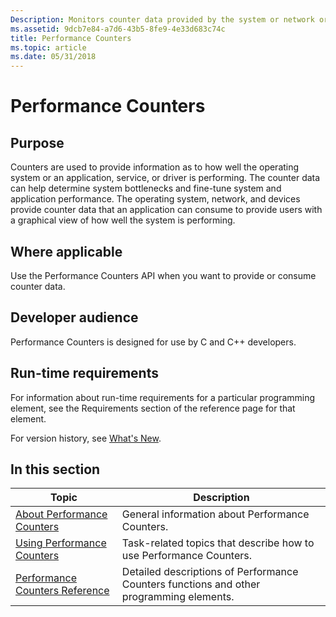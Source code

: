 ```yaml
---
Description: Monitors counter data provided by the system or network or device and used by programs to identify performance bottlenecks and fine tune performance. Manages performance counters from performance monitoring applications.
ms.assetid: 9dcb7e84-a7d6-43b5-8fe9-4e33d683c74c
title: Performance Counters
ms.topic: article
ms.date: 05/31/2018
---
```


# Performance Counters

## Purpose

Counters are used to provide information as to how well the operating system or an application, service, or driver is performing. The counter data can help determine system bottlenecks and fine-tune system and application performance. The operating system, network, and devices provide counter data that an application can consume to provide users with a graphical view of how well the system is performing.

## Where applicable

Use the Performance Counters API when you want to provide or consume counter data.

## Developer audience

Performance Counters is designed for use by C and C++ developers.

## Run-time requirements

For information about run-time requirements for a particular programming element, see the Requirements section of the reference page for that element.

For version history, see [What's New](performance-counters-what-s-new.md).

## In this section



| Topic                                                                           | Description                                                                                         |
|---------------------------------------------------------------------------------|-----------------------------------------------------------------------------------------------------|
| [About Performance Counters](about-performance-counters.md)<br/>         | General information about Performance Counters.<br/>                                          |
| [Using Performance Counters](using-performance-counters.md)<br/>         | Task-related topics that describe how to use Performance Counters.<br/>                       |
| [Performance Counters Reference](performance-counters-reference.md)<br/> | Detailed descriptions of Performance Counters functions and other programming elements. <br/> |



 

 

 




